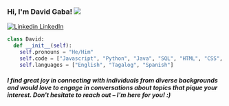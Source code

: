 ### Hi, I'm David Gaba! ![](http://emojis.slackmojis.com/emojis/images/1475772903/1215/boba-fett.png)

[![Linkedin](https://i.stack.imgur.com/gVE0j.png) LinkedIn](https://www.linkedin.com/in/davidgaba/)

```python
class David:
  def __init__(self):
    self.pronouns = "He/Him"
    self.code = ["Javascript", "Python", "Java", "SQL", "HTML", "CSS", "C++"]
    self.languages = ["English", "Tagalog", "Spanish"]
```
#####  _I find great joy in connecting with individuals from diverse backgrounds and would love to engage in conversations about topics that pique your interest. Don't hesitate to reach out – I'm here for you! :)_
<!--
**davidgaba/davidgaba** is a ✨ _special_ ✨ repository because its `README.md` (this file) appears on your GitHub profile.

Here are some ideas to get you started:

- 🔭 I’m currently working on ...
- 🌱 I’m currently learning ...
- 👯 I’m looking to collaborate on ...
- 🤔 I’m looking for help with ...
- 💬 Ask me about ...
- 📫 How to reach me: ...
- 😄 Pronouns: ...
- ⚡ Fun fact: ...
-->

